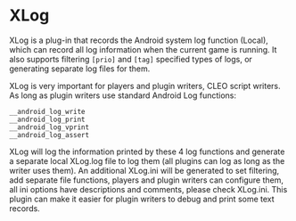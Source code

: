 # XLog
XLog is a plug-in that records the Android system log function (Local), which can record all log information when the current game is running.  It also supports filtering `[prio]` and `[tag]` specified types of logs, or generating separate log files for them.

XLog is very important for players and plugin writers, CLEO script writers.
As long as plugin writers use standard Android Log functions:
```
__android_log_write
__android_log_print
__android_log_vprint
__android_log_assert
```

XLog will log the information printed by these 4 log functions and generate a separate local XLog.log file to log them (all plugins can log as long as the writer uses them).  An additional XLog.ini will be generated to set filtering, add separate file functions, players and plugin writers can configure them, all ini options have descriptions and comments, please check XLog.ini.  This plugin can make it easier for plugin writers to debug and print some text records.
